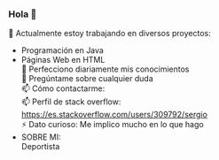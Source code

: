 ### Hola 👋

🔭 Actualmente estoy trabajando en diversos proyectos:<br/>
- Programación en Java <br/>
- Páginas Web en HTML <br/>
🌱 Perfecciono diariamente mis conocimientos <br/>
💬 Pregúntame sobre cualquier duda <br/>
📫 Cómo contactarme: <br/>
📫 Perfil de stack overflow: https://es.stackoverflow.com/users/309792/sergio <br/>
⚡ Dato curioso: Me implico mucho en lo que hago <br/>
- SOBRE MI: <br/>
Deportista
